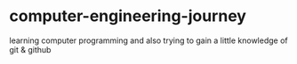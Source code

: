 # computer-engineering-journey
learning computer programming and also trying to gain a little knowledge of git & github 
